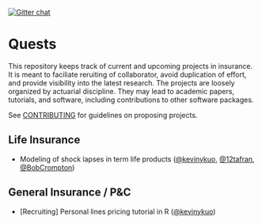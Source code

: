 [![Gitter chat](https://badges.gitter.im/kasa-official/gitter.png)](https://gitter.im/kasa-official/Lobby)

# Quests

This repository keeps track of current and upcoming projects in insurance. It is meant to faciliate reruiting of collaborator, avoid duplication of effort, and provide visibility into the latest research. The projects are loosely organized by actuarial discipline. They may lead to academic papers, tutorials, and software, including contributions to other software packages.

See [CONTRIBUTING](https://github.com/kasaai/quests/blob/master/CONTRIBUTING.md) for guidelines on proposing projects.

## Life Insurance

- Modeling of shock lapses in term life products ([@kevinykuo](https://github.com/kevinykuo), [@12tafran](https://github.com/12tafran), [@BobCrompton](https://github.com/BobCrompton))

## General Insurance / P&C

- [Recruiting] Personal lines pricing tutorial in R ([@kevinykuo](https://github.com/kevinykuo))
